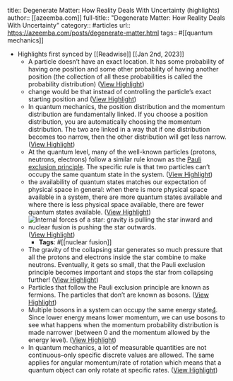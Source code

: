 title:: Degenerate Matter: How Reality Deals With Uncertainty (highlights)
author:: [[azeemba.com]]
full-title:: "Degenerate Matter: How Reality Deals With Uncertainty"
category:: #articles
url:: https://azeemba.com/posts/degenerate-matter.html
tags:: #[[quantum mechanics]]

- Highlights first synced by [[Readwise]] [[Jan 2nd, 2023]]
	- A particle doesn’t have an exact location. It has some probability of having one position and some other probability of having another position (the collection of all these probabilities is called the probability distribution) ([View Highlight](https://read.readwise.io/read/01gnqykk8n8c75vg1b2tfaj9nc))
	- change would be that instead of controlling the particle’s exact starting position and ([View Highlight](https://read.readwise.io/read/01gnqykyhstzjkyg0vea98jx7n))
	- In quantum mechanics, the position distribution and the momentum distribution are fundamentally linked. If you choose a position distribution, you are automatically choosing the momentum distribution. The two are linked in a way that if one distribution becomes too narrow, then the other distribution will get less narrow. ([View Highlight](https://read.readwise.io/read/01gnqyn9dvz1njrxyy125qkpek))
	- At the quantum level, many of the well-known particles (protons, neutrons, electrons) follow a similar rule known as the [Pauli exclusion principle](https://en.wikipedia.org/wiki/Pauli_exclusion_principle). The specific rule is that two particles can’t occupy the same quantum state in the system. ([View Highlight](https://read.readwise.io/read/01gnqyts8zm50nxvhrkfgcsj4h))
	- the availability of quantum states matches our expectation of physical space in general: when there is more physical space available in a system, there are more quantum states available and where there is less physical space available, there are fewer quantum states available. ([View Highlight](https://read.readwise.io/read/01gnqyvns3wztt771wfk0v2ye1))
	- ![Internal forces of a star: gravity is pulling the star inward and nuclear fusion is pushing the star outwards.](https://azeemba.com/posts/degenerate-matter.html/degenerate-matter/star-collapse.png) ([View Highlight](https://read.readwise.io/read/01gnqyxtdn3pn78y8tgg3qqda5))
		- **Tags**: #[[nuclear fusion]]
	- The gravity of the collapsing star generates so much pressure that all the protons and electrons inside the star combine to make neutrons. Eventually, it gets so small, that the Pauli exclusion principle becomes important and stops the star from collapsing further! ([View Highlight](https://read.readwise.io/read/01gnqz0s848k475cnjjbrg6p09))
	- Particles that follow the Pauli exclusion principle are known as fermions. The particles that don’t are known as bosons. ([View Highlight](https://read.readwise.io/read/01gnqz7efmnkqbdf13dzerpzmj))
	- Multiple bosons in a system can occupy the same energy state[4](https://azeemba.com/posts/degenerate-matter.html#fn:4). Since lower energy means lower momentum, we can use bosons to see what happens when the momentum probability distribution is made narrower (between 0 and the momentum allowed by the energy level). ([View Highlight](https://read.readwise.io/read/01gnqz8czp59qzmvb5j79kcxmc))
	- In quantum mechanics, a lot of measurable quantities are not continuous–only specific discrete values are allowed. The same applies for angular momentum/rate of rotation which means that a quantum object can only rotate at specific rates. ([View Highlight](https://read.readwise.io/read/01gnqzbzqcaayz00x33f22kj95))